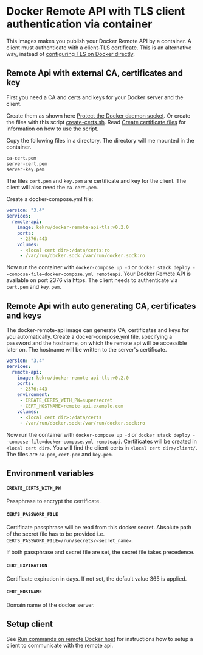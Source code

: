 # Docker Remote API with TLS client authentication via container

This images makes you publish your Docker Remote API by a container.
A client must authenticate with a client-TLS certificate.
This is an alternative way, instead of [configuring TLS on Docker directly](https://gist.github.com/kekru/974e40bb1cd4b947a53cca5ba4b0bbe5).

## Remote Api with external CA, certificates and key

First you need a CA and certs and keys for your Docker server and the client.

Create them as shown here [Protect the Docker daemon socket](https://docs.docker.com/engine/security/https/).
Or create the files with this script [create-certs.sh](https://github.com/kekru/linux-utils/blob/master/cert-generate/create-certs.sh). Read [Create certificate files](https://gist.github.com/kekru/974e40bb1cd4b947a53cca5ba4b0bbe5#create-certificate-files) for information on how to use the script.

Copy the following files in a directory. The directory will me mounted in the container.

```bash
ca-cert.pem
server-cert.pem
server-key.pem
```

The files `cert.pem` and `key.pem` are certificate and key for the client. The client will also need the `ca-cert.pem`.

Create a docker-compose.yml file:

```yml
version: "3.4"
services:
  remote-api:
    image: kekru/docker-remote-api-tls:v0.2.0
    ports:
     - 2376:443
    volumes:
     - <local cert dir>:/data/certs:ro
     - /var/run/docker.sock:/var/run/docker.sock:ro
```

Now run the container with `docker-compose up -d` or `docker stack deploy --compose-file=docker-compose.yml remoteapi`.
Your Docker Remote API is available on port 2376 via https. The client needs to authenticate via `cert.pem` and `key.pem`.

## Remote Api with auto generating CA, certificates and keys

The docker-remote-api image can generate CA, certificates and keys for you automatically.
Create a docker-compose.yml file, specifying a password and the hostname, on which the remote api will be accessible later on. The hostname will be written to the server's certificate.

```yml
version: "3.4"
services:
  remote-api:
    image: kekru/docker-remote-api-tls:v0.2.0
    ports:
     - 2376:443
    environment:
     - CREATE_CERTS_WITH_PW=supersecret
     - CERT_HOSTNAME=remote-api.example.com
    volumes:
     - <local cert dir>:/data/certs
     - /var/run/docker.sock:/var/run/docker.sock:ro
```

Now run the container with `docker-compose up -d` or `docker stack deploy --compose-file=docker-compose.yml remoteapi`.
Certificates will be created in `<local cert dir>`.
You will find the client-certs in `<local cert dir>/client/`. The files are `ca.pem`, `cert.pem` and `key.pem`.

## Environment variables

#### `CREATE_CERTS_WITH_PW`
Passphrase to encrypt the certificate.

#### `CERTS_PASSWORD_FILE`
Certificate passphrase will be read from this docker secret. Absolute path of the secret file has to be provided i.e. `CERTS_PASSWORD_FILE=/run/secrets/<secret_name>`.

If both passphrase and secret file are set, the secret file takes precedence.

#### `CERT_EXPIRATION`
Certificate expiration in days. If not set, the default value 365 is applied.

#### `CERT_HOSTNAME`
Domain name of the docker server.

## Setup client

See [Run commands on remote Docker host](https://gist.github.com/kekru/4e6d49b4290a4eebc7b597c07eaf61f2) for instructions how to setup a client to communicate with the remote api.
